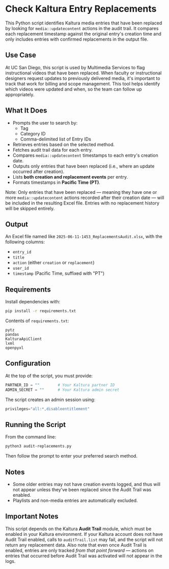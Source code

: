 # Check Kaltura Entry Replacements

This Python script identifies Kaltura media entries that have been replaced by looking for `media::updatecontent` actions in the audit trail. It compares each replacement timestamp against the original entry's creation time and only includes entries with confirmed replacements in the output file.

## Use Case

At UC San Diego, this script is used by Multimedia Services to flag instructional videos that have been replaced. When faculty or instructional designers request updates to previously delivered media, it's important to track that work for billing and scope management. This tool helps identify which videos were updated and when, so the team can follow up appropriately.

## What It Does

- Prompts the user to search by:
  - Tag
  - Category ID
  - Comma-delimited list of Entry IDs
- Retrieves entries based on the selected method.
- Fetches audit trail data for each entry.
- Compares `media::updatecontent` timestamps to each entry's creation date.
- Outputs only entries that have been replaced (i.e., where an update occurred after creation).
- Lists **both creation and replacement events** per entry.
- Formats timestamps in **Pacific Time (PT)**.

Note: Only entries that have been replaced — meaning they have one or more `media::updatecontent` actions recorded after their creation date — will be included in the resulting Excel file. Entries with no replacement history will be skipped entirely.

## Output

An Excel file named like `2025-06-11-1453_ReplacementsAudit.xlsx`, with the following columns:

- `entry_id`
- `title`
- `action` (either `creation` or `replacement`)
- `user_id`
- `timestamp` (Pacific Time, suffixed with "PT")

## Requirements

Install dependencies with:

```bash
pip install -r requirements.txt
```

Contents of `requirements.txt`:

```
pytz
pandas
KalturaApiClient
lxml
openpyxl
```

## Configuration

At the top of the script, you must provide:

```python
PARTNER_ID = ""        # Your Kaltura partner ID
ADMIN_SECRET = ""      # Your Kaltura admin secret
```

The script creates an admin session using:
```python
privileges="all:*,disableentitlement"
```

## Running the Script

From the command line:
```bash
python3 audit-replacements.py
```

Then follow the prompt to enter your preferred search method.

## Notes

- Some older entries may not have creation events logged, and thus will not appear unless they’ve been replaced since the Audit Trail was enabled.
- Playlists and non-media entries are automatically excluded.

## Important Notes

This script depends on the Kaltura **Audit Trail** module, which must be enabled in your Kaltura environment. If your Kaltura account does not have Audit Trail enabled, calls to `auditTrail.list` may fail, and the script will not return any replacement data. Also note that even once Audit Trail is enabled, entries are only tracked *from that point forward* — actions on entries that occurred before Audit Trail was activated will not appear in the logs.
